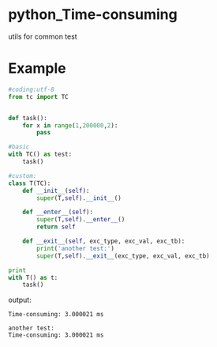 python_Time-consuming
=====================

utils for common test

Example
========
```python
#coding:utf-8
from tc import TC


def task():
    for x in range(1,200000,2):
        pass

#basic
with TC() as test:
    task()

#custom:
class T(TC):
    def __init__(self):
        super(T,self).__init__()

    def __enter__(self):
        super(T,self).__enter__()
        return self

    def __exit__(self, exc_type, exc_val, exc_tb):
        print('another test:')
        super(T,self).__exit__(exc_type, exc_val, exc_tb)

print
with T() as t:
    task()
```

output:
```shell
Time-consuming: 3.000021 ms

another test:
Time-consuming: 3.000021 ms
```


